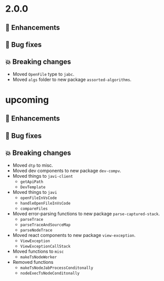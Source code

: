 # 2.0.0

## :tada: Enhancements

## :bug: Bug fixes

## :boom: Breaking changes

- Moved `OpenFile` type to `jabc`.
- Moved `algs` folder to new package `assorted-algorithms`.

# upcoming

## :tada: Enhancements

## :bug: Bug fixes

## :boom: Breaking changes

- Moved `dtp` to misc.
- Moved dev components to new package `dev-compv`.
- Moved things to `javi-client`
  - `getApiPath`
  - `DevTemplate`
- Moved things to `javi`
  - `openFileInVsCode`
  - `handleOpenFileInVsCode`
  - `compareFiles`
- Moved error-parsing functions to new package `parse-captured-stack`.
  - `parseTrace`
  - `parseTraceAndSourceMap`
  - `parseNodeTrace`
- Moved react components to new package `view-exception`.
  - `ViewException`
  - `ViewExceptionCallStack`
- Moved functions to `misc`
  - `makeTsNodeWorker`
- Removed functions
  - `makeTsNodeJabProcessConditonally`
  - `nodeExecTsNodeConditonally`
